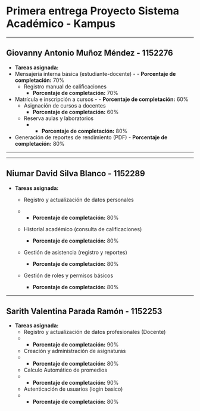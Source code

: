 # Primera entrega Proyecto Sistema Académico - Kampus
---

## Giovanny Antonio Muñoz Méndez - 1152276

- **Tareas asignada:**
- Mensajería interna básica (estudiante-docente)
      - - **Porcentaje de completación:** 70%
  - Registro manual de calificaciones
      - **Porcentaje de completación:** 70%
- Matrícula e inscripción a cursos
      - - **Porcentaje de completación:** 60%
  - Asignación de cursos a docentes
      - **Porcentaje de completación:** 60%
  - Reserva aulas y laboratorios
      - - **Porcentaje de completación:** 80%
- Generación de reportes de rendimiento (PDF)
      - **Porcentaje de completación:** 80%

---

---

## Niumar David Silva Blanco - 1152289

- **Tareas asignada:**
    - Registro y actualización de datos personales
    - - **Porcentaje de completación:** 80%

    - Historial académico (consulta de calificaciones)
      - **Porcentaje de completación:** 80%
     
    - Gestión de asistencia (registro y reportes)
      - **Porcentaje de completación:** 80%
  
    - Gestión de roles y permisos básicos
      - **Porcentaje de completación:** 80%      
---

## Sarith Valentina Parada Ramón - 1152253

- **Tareas asignada:**
    - Registro y actualización de datos profesionales (Docente)
    - - **Porcentaje de completación:** 90%
    - Creación y administración de asignaturas
    - - **Porcentaje de completación:** 80%
    - Calculo Automático de promedios
    - - **Porcentaje de completación:** 90%
    - Autenticación de usuarios (login basico)
    - - **Porcentaje de completación:** 80%
